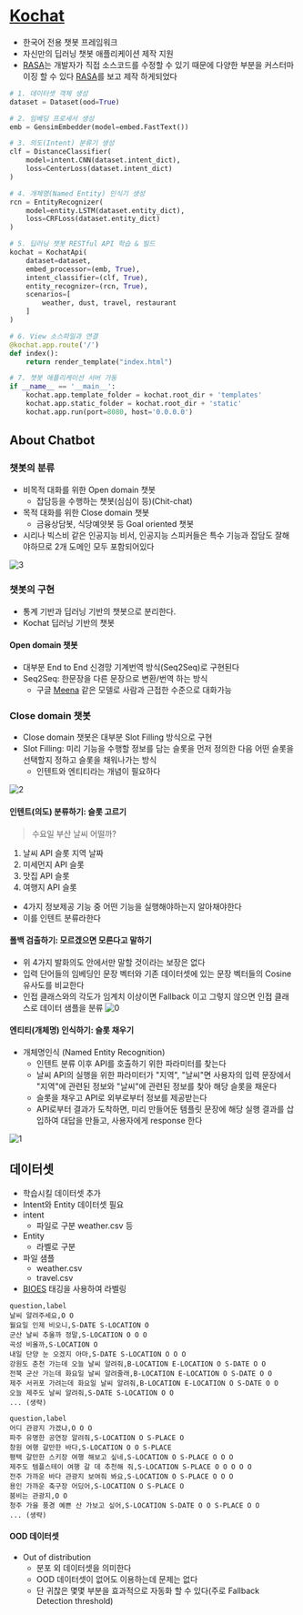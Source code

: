 # [Kochat]

- 한국어 전용 챗봇 프레임워크
- 자신만의 딥러닝 챗봇 애플리케이션 제작 지원
-  [RASA]는 개발자가 직접 소스코드를 수정할 수 있기 때문에 다양한 부분을 커스터마이징 할 수 있다 [RASA]를 보고 제작 하게되었다

```py
# 1. 데이터셋 객체 생성
dataset = Dataset(ood=True)

# 2. 임베딩 프로세서 생성
emb = GensimEmbedder(model=embed.FastText())

# 3. 의도(Intent) 분류기 생성
clf = DistanceClassifier(
    model=intent.CNN(dataset.intent_dict),                  
    loss=CenterLoss(dataset.intent_dict)                    
)

# 4. 개체명(Named Entity) 인식기 생성                                                     
rcn = EntityRecognizer(
    model=entity.LSTM(dataset.entity_dict),
    loss=CRFLoss(dataset.entity_dict)
)

# 5. 딥러닝 챗봇 RESTful API 학습 & 빌드
kochat = KochatApi(
    dataset=dataset, 
    embed_processor=(emb, True), 
    intent_classifier=(clf, True),
    entity_recognizer=(rcn, True), 
    scenarios=[
        weather, dust, travel, restaurant
    ]
)

# 6. View 소스파일과 연결                                                                                                        
@kochat.app.route('/')
def index():
    return render_template("index.html")

# 7. 챗봇 애플리케이션 서버 가동                                                          
if __name__ == '__main__':
    kochat.app.template_folder = kochat.root_dir + 'templates'
    kochat.app.static_folder = kochat.root_dir + 'static'
    kochat.app.run(port=8080, host='0.0.0.0')
```

## About Chatbot
### 챗봇의 분류

- 비목적 대화를 위한 Open domain 챗봇
    - 잡담등을 수행하는 챗봇(심심이 등)(Chit-chat)
- 목적 대화를 위한 Close domain 챗봇
    - 금융상담봇, 식당예얏봇 등 Goal oriented 챗봇
- 시리나 빅스비 같은 인공지능 비서, 인공지능 스피커들은 특수 기능과 잡담도 잘해야하므로 2개 도메인 모두 포함되어있다

![3](../../assets/images/about-chatbot.jpg)

### 챗봇의 구현

- 통계 기반과 딥러닝 기반의 챗봇으로 분리한다.
- Kochat 딥러닝 기반의 챗봇

#### Open domain  챗봇
- 대부분 End to End 신경망 기계번역 방식(Seq2Seq)로 구현된다
- Seq2Seq: 한문장을 다른 문장으로 변환/번역 하는 방식 
    - 구글 [Meena] 같은 모델로 사람과 근접한 수준으로 대화가능

### Close domain 챗봇

- Close domain 챗봇은 대부분 Slot Filling 방식으로 구현
- Slot Filling: 미리 기능을 수행할 정보를 담는 슬롯을 먼저 정의한 다음 어떤 슬롯을 선택할지 정하고 슬롯을 채워나가는 방식
    - 인텐트와 엔티티라는 개념이 필요하다

![2](../../assets/images/close-domain-01.jpg)

#### 인텐트(의도) 분류하기: 슬롯 고르기

> 수요일 부산 날씨 어떨까?

1. 날씨 API 슬롯 지역 날짜
2. 미세먼지 API 슬롯
3. 맛집 API 슬롯
4. 여행지 API 슬롯

- 4가지 정보제공 기능 중 어떤 기능을 실행해야하는지 알아채야한다
- 이를 인텐트 분류라한다

#### 폴백 검출하기: 모르겠으면 모른다고 말하기

- 위 4가지 발화의도 안에서만 말할 것이라는 보장은 없다
- 입력 단어들의 임베딩인 문장 벡터와 기존 데이터셋에 있는 문장 벡터들의 Cosine 유사도를 비교한다
- 인접 클래스와의 각도가 임계치 이상이면 Fallback 이고 그렇지 않으면 인접 클래스로 데이터 샘플을 분류
![0](../../assets/images/fallback.png)

#### 엔티티(개체명) 인식하기: 슬롯 채우기

- 개체명인식 (Named Entity Recognition)
  - 인텐트 분류 이후 API를 호출하기 위한 파라미터를 찾는다 
  - 날씨 API의 실행을 위한 파라미터가 "지역", "날씨"면 사용자의 입력 문장에서 "지역"에 관련된 정보와 "날씨"에 관련된 정보를 찾아 해당 슬롯을 채운다
  - 슬롯을 채우고 API로 외부로부터 정보를 제공받는다 
  - API로부터 결과가 도착하면, 미리 만들어둔 템플릿 문장에 해당 실행 결과를 삽입하여 대답을 만들고, 사용자에게 response 한다

![1](../../assets/images/response.jpg)

## 데이터셋

- 학습시킬 데이터셋 추가
- Intent와 Entity 데이터셋 필요
- intent
  - 파일로 구분 weather.csv 등
- Entity
  - 라벨로 구분
- 파일 샘플
    - weather.csv
    - travel.csv
- [BIOES] 태깅을 사용하여 라벨링
```
question,label
날씨 알려주세요,O O
월요일 인제 비오니,S-DATE S-LOCATION O
군산 날씨 추울까 정말,S-LOCATION O O O
곡성 비올까,S-LOCATION O
내일 단양 눈 오겠지 아마,S-DATE S-LOCATION O O O
강원도 춘천 가는데 오늘 날씨 알려줘,B-LOCATION E-LOCATION O S-DATE O O
전북 군산 가는데 화요일 날씨 알려줄래,B-LOCATION E-LOCATION O S-DATE O O
제주 서귀포 가려는데 화요일 날씨 알려줘,B-LOCATION E-LOCATION O S-DATE O O
오늘 제주도 날씨 알려줘,S-DATE S-LOCATION O O
... (생략)
```

```
question,label
어디 관광지 가겠냐,O O O
파주 유명한 공연장 알려줘,S-LOCATION O S-PLACE O
창원 여행 갈만한 바다,S-LOCATION O O S-PLACE
평택 갈만한 스키장 여행 해보고 싶네,S-LOCATION O S-PLACE O O O
제주도 템플스테이 여행 갈 데 추천해 줘,S-LOCATION S-PLACE O O O O O
전주 가까운 바다 관광지 보여줘 봐요,S-LOCATION O S-PLACE O O O
용인 가까운 축구장 어딨어,S-LOCATION O S-PLACE O
붐비는 관광지,O O
청주 가을 풍경 예쁜 산 가보고 싶어,S-LOCATION S-DATE O O S-PLACE O O
... (생략)
```

#### OOD 데이터셋

- Out of distribution
  - 분포 외 데이터셋을 의미한다
  - OOD 데이터셋이 없어도 이용하는데 문제는 없다
  - 단 귀찮은 몇몇 부분을 효과적으로 자동화 할 수 있다(주로 Fallback Detection threshold)



[kochat]: https://github.com/hyunwoongko/kochat
[rasa]: https://rasa.com/
[Meena]:https://ai.googleblog.com/2020/01/towards-conversational-agent-that-can.html
[BIOES]: https://en.wikipedia.org/wiki/Inside%E2%80%93outside%E2%80%93beginning_(tagging)